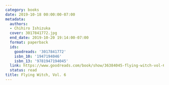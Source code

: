 ```yaml
---
category: books
date: 2019-10-18 00:00:00-07:00
metadata:
  authors:
  - Chihiro Ishizuka
  cover: 3017841772.jpg
  end_date: 2019-10-20 19:14:00-07:00
  format: paperback
  ids:
    goodreads: '3017841772'
    isbn_10: '1947194046'
    isbn_13: '9781947194045'
  link: https://www.goodreads.com/book/show/36384045-flying-witch-vol-6
  status: read
title: Flying Witch, Vol. 6
---
```

